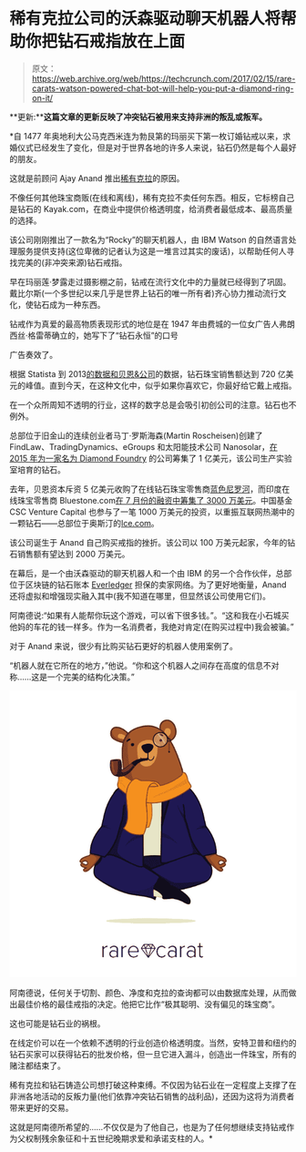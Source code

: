 # 稀有克拉公司的沃森驱动聊天机器人将帮助你把钻石戒指放在上面

> 原文：<https://web.archive.org/web/https://techcrunch.com/2017/02/15/rare-carats-watson-powered-chat-bot-will-help-you-put-a-diamond-ring-on-it/>

**更新:****这篇文章的更新反映了冲突钻石被用来支持非洲的叛乱或叛军。**

 *自 1477 年奥地利大公马克西米连为勃艮第的玛丽买下第一枚订婚钻戒以来，求婚仪式已经发生了变化，但是对于世界各地的许多人来说，钻石仍然是每个人最好的朋友。

这就是前顾问 Ajay Anand 推出[稀有克拉](https://web.archive.org/web/20230406212845/https://www.rarecarat.com/)的原因。

不像任何其他珠宝商贩(在线和离线)，稀有克拉不卖任何东西。相反，它标榜自己是钻石的 Kayak.com，在商业中提供价格透明度，给消费者最低成本、最高质量的选择。

该公司刚刚推出了一款名为“Rocky”的聊天机器人，由 IBM Watson 的自然语言处理服务提供支持(这位卑微的记者认为这是一堆言过其实的废话)，以帮助任何人寻找完美的(非冲突来源)钻石戒指。

早在玛丽莲·梦露走过摄影棚之前，钻戒在流行文化中的力量就已经得到了巩固。戴比尔斯(一个多世纪以来几乎是世界上钻石的唯一所有者)齐心协力推动流行文化，使钻石成为一种东西。

钻戒作为真爱的最高物质表现形式的地位是在 1947 年由费城的一位女广告人弗朗西丝·格雷蒂确立的，她写下了“钻石永恒”的口号

广告奏效了。

根据 Statista 到 2013[的数据和贝恩&公司](https://web.archive.org/web/20230406212845/http://www.bain.com/publications/articles/global-diamond-industry-report-2016.aspx)的数据，钻石珠宝销售额达到 720 亿美元的峰值。直到今天，在这种文化中，似乎如果你喜欢它，你最好给它戴上戒指。

在一个众所周知不透明的行业，这样的数字总是会吸引初创公司的注意。钻石也不例外。

总部位于旧金山的连续创业者马丁·罗斯海森(Martin Roscheisen)创建了 FindLaw、TradingDynamics、eGroups 和太阳能技术公司 Nanosolar，[在 2015 年为一家名为 Diamond Foundry](https://web.archive.org/web/20230406212845/https://techcrunch.com/2015/11/11/diamonds-born-in-santa-clara/) 的公司筹集了 1 亿美元，该公司生产实验室培育的钻石。

去年，贝恩资本斥资 5 亿美元收购了在线钻石珠宝零售商[蓝色尼罗河](https://web.archive.org/web/20230406212845/http://www.bluenile.com/)，而印度在线珠宝零售商 Bluestone.com[在 7 月份的融资中筹集了 3000 万美元](https://web.archive.org/web/20230406212845/http://techcircle.vccircle.com/2016/07/18/online-jeweller-bluestone-gets-30-mn-from-iifl-accel-others/)。中国基金 CSC Venture Capital 也参与了一笔 1000 万美元的投资，以重振互联网热潮中的一颗钻石——总部位于奥斯汀的[Ice.com](https://web.archive.org/web/20230406212845/https://www.ice.com/)。

该公司诞生于 Anand 自己购买戒指的挫折。该公司以 100 万美元起家，今年的钻石销售额有望达到 2000 万美元。

在幕后，是一个由沃森驱动的聊天机器人和一个由 IBM 的另一个合作伙伴，总部位于区块链的钻石账本 [Everledger](https://web.archive.org/web/20230406212845/https://www.everledger.io/) 担保的卖家网络。为了更好地衡量，Anand 还将虚拟和增强现实融入其中(我不知道在哪里，但显然该公司使用它们)。

阿南德说:“如果有人能帮你玩这个游戏，可以省下很多钱。”。“这和我在小石城买他妈的车花的钱一样多。作为一名消费者，我绝对肯定(在购买过程中)我会被骗。”

对于 Anand 来说，很少有比购买钻石更好的机器人使用案例了。

“机器人就在它所在的地方，”他说。“你和这个机器人之间存在高度的信息不对称……这是一个完美的结构化决策。”

![pr_1000x1000](img/c1f2902c1b781a130053414a30749b6c.png)

阿南德说，任何关于切割、颜色、净度和克拉的查询都可以由数据库处理，从而做出最佳价格的最佳戒指的决定。他把它比作“极其聪明、没有偏见的珠宝商”。

这也可能是钻石业的祸根。

在线定价可以在一个依赖不透明的行业创造价格透明度。当然，安特卫普和纽约的钻石买家可以获得钻石的批发价格，但一旦它进入漏斗，创造出一件珠宝，所有的赌注都结束了。

稀有克拉和钻石铸造公司想打破这种束缚。不仅因为钻石业在一定程度上支撑了在非洲各地活动的反叛力量(他们依靠冲突钻石销售的战利品)，还因为这将为消费者带来更好的交易。

这就是阿南德所希望的……不仅仅是为了他自己，也是为了任何想继续支持钻戒作为父权制残余象征和十五世纪晚期求爱和承诺支柱的人。*